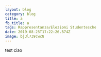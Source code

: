 ```yaml
---
layout: blog
category: blog
title: a
fb_title: a
tags: Rappresentanza/Elezioni Studentesche
date: 2019-08-25T17:22:26.574Z
image: bj3l739cwc8
---
```

test
ciao
